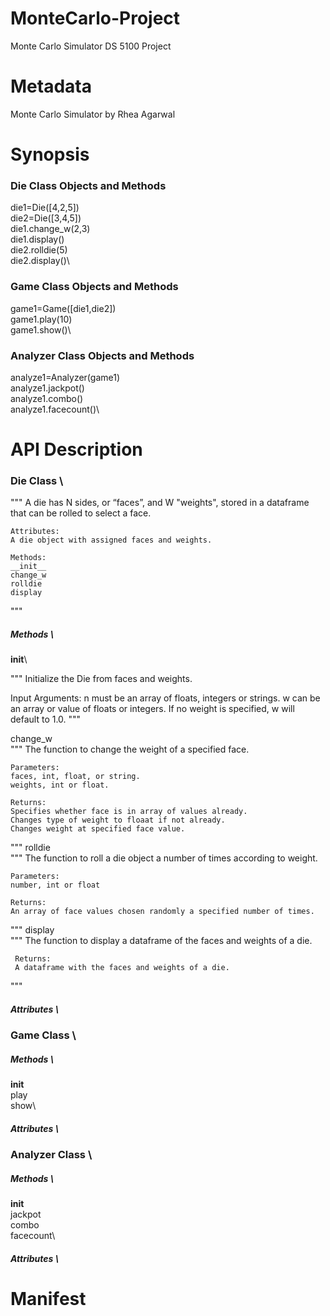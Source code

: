 # MonteCarlo-Project
Monte Carlo Simulator DS 5100 Project

# Metadata
Monte Carlo Simulator by Rhea Agarwal

# Synopsis
### Die Class Objects and Methods
die1=Die([4,2,5])\
die2=Die([3,4,5])\
die1.change_w(2,3)\
die1.display()\
die2.rolldie(5)\
die2.display()\

### Game Class Objects and Methods
game1=Game([die1,die2])\
game1.play(10)\
game1.show()\


### Analyzer Class Objects and Methods
analyze1=Analyzer(game1)\
analyze1.jackpot()\
analyze1.combo()\
analyze1.facecount()\

# API Description

### Die Class \
 """
    A die has N sides, or “faces”, and W "weights",
    stored in a dataframe that can be rolled to select 
    a face.
  
    Attributes:
    A die object with assigned faces and weights.
    
    Methods:
    __init__
    change_w
    rolldie
    display
   
  """
##### Methods \
__init__\

 """
   Initialize the Die from faces and weights. 
       
   Input Arguments:
   n must be an array of floats, integers or strings.
   w can be an array or value of floats or integers. 
   If no weight is specified, w will default to 1.0.
 """
 
change_w\
"""
    The function to change the weight of a specified face.
  
    Parameters:
    faces, int, float, or string.
    weights, int or float.
           
    Returns:
    Specifies whether face is in array of values already.
    Changes type of weight to floaat if not already.
    Changes weight at specified face value.
            
"""
rolldie\
"""
    The function to roll a die object a number of times according to weight.
        
    Parameters:
    number, int or float
        
    Returns:
    An array of face values chosen randomly a specified number of times.
"""
display\
"""
     The function to display a dataframe of the faces and weights of a die.         
        
     Returns:
     A dataframe with the faces and weights of a die.               
        
"""
##### Attributes \

### Game Class \
##### Methods \
__init__\
play\
show\

##### Attributes \


### Analyzer Class \
##### Methods \
__init__\
jackpot\
combo\
facecount\

##### Attributes \


# Manifest
